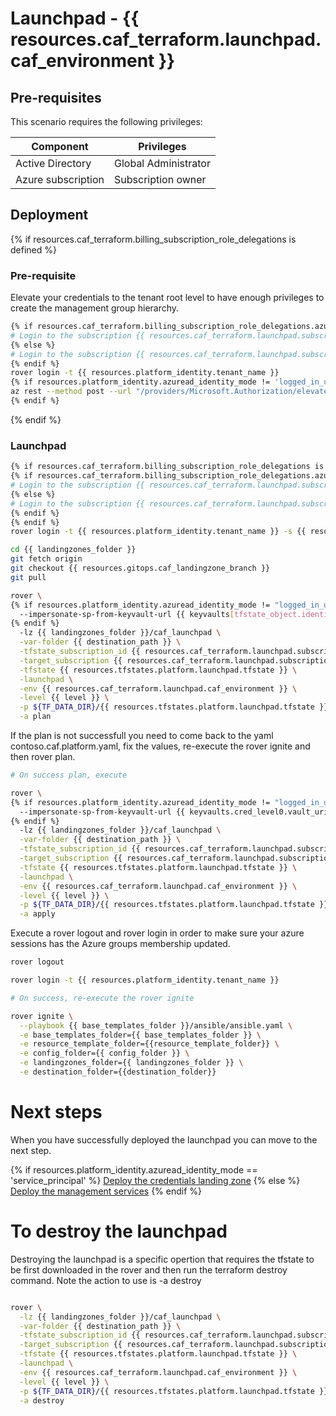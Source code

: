 # Launchpad - {{ resources.caf_terraform.launchpad.caf_environment }}

## Pre-requisites

This scenario requires the following privileges:

| Component          | Privileges           |
|--------------------|----------------------|
| Active Directory   | Global Administrator |
| Azure subscription | Subscription owner   |

## Deployment

{% if resources.caf_terraform.billing_subscription_role_delegations is defined %}
### Pre-requisite

Elevate your credentials to the tenant root level to have enough privileges to create the management group hierarchy.

```bash
{% if resources.caf_terraform.billing_subscription_role_delegations.azuread_user_ea_account_owner is defined %}
# Login to the subscription {{ resources.caf_terraform.launchpad.subscription_name }} with the user {{ resources.caf_terraform.billing_subscription_role_delegations.azuread_user_ea_account_owner }}
{% else %}
# Login to the subscription {{ resources.caf_terraform.launchpad.subscription_name }} with an account owner.
{% endif %}
rover login -t {{ resources.platform_identity.tenant_name }}
{% if resources.platform_identity.azuread_identity_mode != 'logged_in_user' %}
az rest --method post --url "/providers/Microsoft.Authorization/elevateAccess?api-version=2016-07-01"
{% endif %}

```
{% endif %}

### Launchpad

```bash
{% if resources.caf_terraform.billing_subscription_role_delegations is defined %}
{% if resources.caf_terraform.billing_subscription_role_delegations.azuread_user_ea_account_owner is defined %}
# Login to the subscription {{ resources.caf_terraform.launchpad.subscription_name }} with the user {{ resources.caf_terraform.billing_subscription_role_delegations.azuread_user_ea_account_owner }}
{% else %}
# Login to the subscription {{ resources.caf_terraform.launchpad.subscription_name }} with an account owner.
{% endif %}
{% endif %}
rover login -t {{ resources.platform_identity.tenant_name }} -s {{ resources.caf_terraform.launchpad.subscription_id }}

cd {{ landingzones_folder }}
git fetch origin
git checkout {{ resources.gitops.caf_landingzone_branch }}
git pull

rover \
{% if resources.platform_identity.azuread_identity_mode != "logged_in_user" and credentials_tfstate_exists.rc == 0 %}
  --impersonate-sp-from-keyvault-url {{ keyvaults[tfstate_object.identity_aad_key].vault_uri }} \
{% endif %}
  -lz {{ landingzones_folder }}/caf_launchpad \
  -var-folder {{ destination_path }} \
  -tfstate_subscription_id {{ resources.caf_terraform.launchpad.subscription_id }} \
  -target_subscription {{ resources.caf_terraform.launchpad.subscription_id }} \
  -tfstate {{ resources.tfstates.platform.launchpad.tfstate }} \
  -launchpad \
  -env {{ resources.caf_terraform.launchpad.caf_environment }} \
  -level {{ level }} \
  -p ${TF_DATA_DIR}/{{ resources.tfstates.platform.launchpad.tfstate }}.tfplan \
  -a plan

```

If the plan is not successfull you need to come back to the yaml contoso.caf.platform.yaml, fix the values, re-execute the rover ignite and then rover plan.


```bash 
# On success plan, execute

rover \
{% if resources.platform_identity.azuread_identity_mode != "logged_in_user" and credentials_tfstate_exists.rc == 0 %}
  --impersonate-sp-from-keyvault-url {{ keyvaults.cred_level0.vault_uri }} \
{% endif %}
  -lz {{ landingzones_folder }}/caf_launchpad \
  -var-folder {{ destination_path }} \
  -tfstate_subscription_id {{ resources.caf_terraform.launchpad.subscription_id }} \
  -target_subscription {{ resources.caf_terraform.launchpad.subscription_id }} \
  -tfstate {{ resources.tfstates.platform.launchpad.tfstate }} \
  -launchpad \
  -env {{ resources.caf_terraform.launchpad.caf_environment }} \
  -level {{ level }} \
  -p ${TF_DATA_DIR}/{{ resources.tfstates.platform.launchpad.tfstate }}.tfplan \
  -a apply

```

Execute a rover logout and rover login in order to make sure your azure sessions has the Azure groups membership updated.

```bash
rover logout

rover login -t {{ resources.platform_identity.tenant_name }}

# On success, re-execute the rover ignite

rover ignite \
  --playbook {{ base_templates_folder }}/ansible/ansible.yaml \
  -e base_templates_folder={{ base_templates_folder }} \
  -e resource_template_folder={{resource_template_folder}} \
  -e config_folder={{ config_folder }} \
  -e landingzones_folder={{ landingzones_folder }} \
  -e destination_folder={{destination_folder}}

```

# Next steps

When you have successfully deployed the launchpad you can  move to the next step.

{% if resources.platform_identity.azuread_identity_mode == 'service_principal' %}
 [Deploy the credentials landing zone](../credentials/readme.md)
{% else %}
 [Deploy the management services](../../level1/management/readme.md)
{% endif %}


# To destroy the launchpad

Destroying the launchpad is a specific opertion that requires the tfstate to be first downloaded in the rover and then run the terraform destroy command. Note the action to use is -a destroy

```bash

rover \
  -lz {{ landingzones_folder }}/caf_launchpad \
  -var-folder {{ destination_path }} \
  -tfstate_subscription_id {{ resources.caf_terraform.launchpad.subscription_id }} \
  -target_subscription {{ resources.caf_terraform.launchpad.subscription_id }} \
  -tfstate {{ resources.tfstates.platform.launchpad.tfstate }} \
  -launchpad \
  -env {{ resources.caf_terraform.launchpad.caf_environment }} \
  -level {{ level }} \
  -p ${TF_DATA_DIR}/{{ resources.tfstates.platform.launchpad.tfstate }}.tfplan \
  -a destroy

```